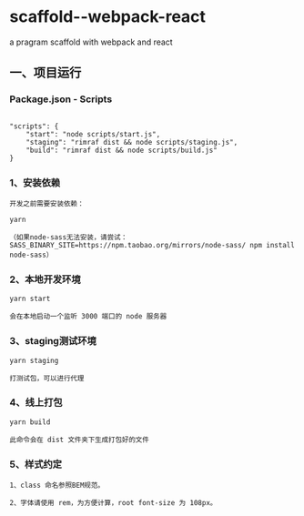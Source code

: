 # scaffold--webpack-react
a pragram scaffold with webpack and react

## 一、项目运行
### Package.json - Scripts
<pre><code>
"scripts": {
    "start": "node scripts/start.js",
    "staging": "rimraf dist && node scripts/staging.js",
    "build": "rimraf dist && node scripts/build.js"
}
</pre></code>

### 1、安装依赖

```
开发之前需要安装依赖：

yarn

（如果node-sass无法安装，请尝试：SASS_BINARY_SITE=https://npm.taobao.org/mirrors/node-sass/ npm install node-sass）
```

### 2、本地开发环境
```
yarn start

会在本地启动一个监听 3000 端口的 node 服务器
```

### 3、staging测试环境
```
yarn staging

打测试包，可以进行代理
```

### 4、线上打包
```
yarn build

此命令会在 dist 文件夹下生成打包好的文件
```

### 5、样式约定
```
1、class 命名参照BEM规范。

2、字体请使用 rem，为方便计算，root font-size 为 108px。
